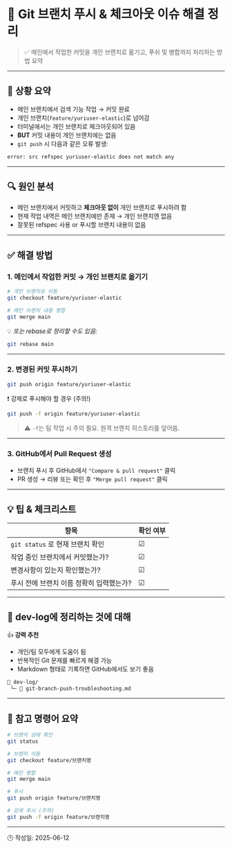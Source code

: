 # 🔧 Git 브랜치 푸시 & 체크아웃 이슈 해결 정리

> ✅ 메인에서 작업한 커밋을 개인 브랜치로 옮기고, 푸쉬 및 병합까지 처리하는 방법 요약

---

## 📌 상황 요약

- 메인 브랜치에서 검색 기능 작업 → 커밋 완료
- 개인 브랜치(`feature/yuriuser-elastic`)로 넘어감
- 터미널에서는 개인 브랜치로 체크아웃되어 있음
- **BUT** 커밋 내용이 개인 브랜치에는 없음
- `git push` 시 다음과 같은 오류 발생:

```bash
error: src refspec yuriuser-elastic does not match any
```

---

## 🔍 원인 분석

- 메인 브랜치에서 커밋하고 **체크아웃 없이** 개인 브랜치로 푸시하려 함
- 현재 작업 내역은 메인 브랜치에만 존재 → 개인 브랜치엔 없음
- 잘못된 refspec 사용 or 푸시할 브랜치 내용이 없음

---

## ✅ 해결 방법

### 1. 메인에서 작업한 커밋 → 개인 브랜치로 옮기기

```bash
# 개인 브랜치로 이동
git checkout feature/yuriuser-elastic

# 메인 브랜치 내용 병합
git merge main
```

💡 *또는 rebase로 정리할 수도 있음:*

```bash
git rebase main
```

---

### 2. 변경된 커밋 푸시하기

```bash
git push origin feature/yuriuser-elastic
```

❗ 강제로 푸시해야 할 경우 (주의!)

```bash
git push -f origin feature/yuriuser-elastic
```

> ⚠️ `-f`는 팀 작업 시 주의 필요. 원격 브랜치 히스토리를 덮어씀.

---

### 3. GitHub에서 Pull Request 생성

- 브랜치 푸시 후 GitHub에서 `"Compare & pull request"` 클릭
- PR 생성 → 리뷰 또는 확인 후 `"Merge pull request"` 클릭

---

## 💡 팁 & 체크리스트

| 항목 | 확인 여부 |
|------|------------|
| `git status` 로 현재 브랜치 확인 | ☑ |
| 작업 중인 브랜치에서 커밋했는가? | ☑ |
| 변경사항이 있는지 확인했는가? | ☑ |
| 푸시 전에 브랜치 이름 정확히 입력했는가? | ☑ |

---

## 📁 dev-log에 정리하는 것에 대해

👍 **강력 추천**  
- 개인/팀 모두에게 도움이 됨  
- 반복적인 Git 문제를 빠르게 해결 가능  
- Markdown 형태로 기록하면 GitHub에서도 보기 좋음

```bash
📂 dev-log/
 └─ 📄 git-branch-push-troubleshooting.md
```

---

## 🧩 참고 명령어 요약

```bash
# 브랜치 상태 확인
git status

# 브랜치 이동
git checkout feature/브랜치명

# 메인 병합
git merge main

# 푸시
git push origin feature/브랜치명

# 강제 푸시 (주의)
git push -f origin feature/브랜치명
```

---
🕒 작성일: 2025-06-12
